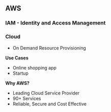 ## AWS

### IAM - Identity and Access Management

### Cloud

- On Demand Resource Provisioning

**Use Cases**
- Online shopping app
- Startup

**Why AWS?**
- Leading Cloud Service Provider
- 90+ Services
- Reliable, Secure and Cost Effective
